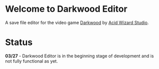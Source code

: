 # Welcome to Darkwood Editor
A save file editor for the video game [Darkwood](https://www.darkwoodgame.com/) by [Acid Wizard Studio](https://www.acidwizardstudio.com/).
# Status
**03/27** - Darkwood Editor is in the beginning stage of development and is not fully functional as yet.

